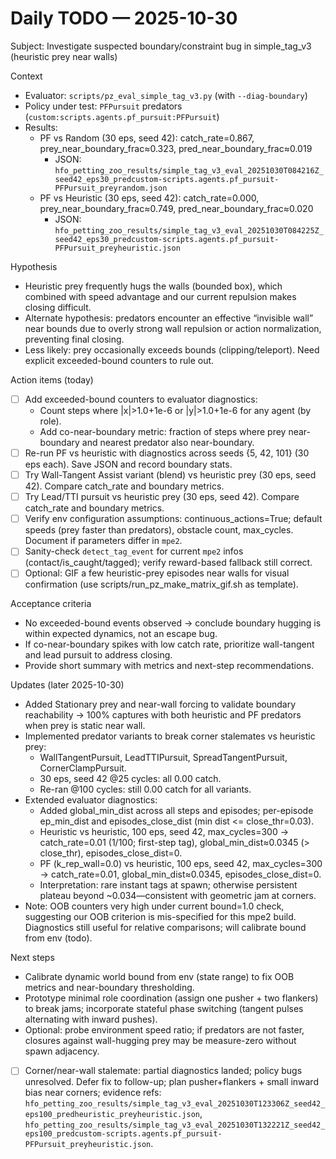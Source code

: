 # Daily TODO — 2025-10-30

Subject: Investigate suspected boundary/constraint bug in simple_tag_v3 (heuristic prey near walls)

Context
- Evaluator: `scripts/pz_eval_simple_tag_v3.py` (with `--diag-boundary`)
- Policy under test: `PFPursuit` predators (`custom:scripts.agents.pf_pursuit:PFPursuit`)
- Results:
  - PF vs Random (30 eps, seed 42): catch_rate=0.867, prey_near_boundary_frac≈0.323, pred_near_boundary_frac≈0.019
    - JSON: `hfo_petting_zoo_results/simple_tag_v3_eval_20251030T084216Z_seed42_eps30_predcustom-scripts.agents.pf_pursuit-PFPursuit_preyrandom.json`
  - PF vs Heuristic (30 eps, seed 42): catch_rate=0.000, prey_near_boundary_frac≈0.749, pred_near_boundary_frac≈0.020
    - JSON: `hfo_petting_zoo_results/simple_tag_v3_eval_20251030T084225Z_seed42_eps30_predcustom-scripts.agents.pf_pursuit-PFPursuit_preyheuristic.json`

Hypothesis
- Heuristic prey frequently hugs the walls (bounded box), which combined with speed advantage and our current repulsion makes closing difficult.
- Alternate hypothesis: predators encounter an effective “invisible wall” near bounds due to overly strong wall repulsion or action normalization, preventing final closing.
- Less likely: prey occasionally exceeds bounds (clipping/teleport). Need explicit exceeded-bound counters to rule out.

Action items (today)
- [ ] Add exceeded-bound counters to evaluator diagnostics:
  - Count steps where |x|>1.0+1e-6 or |y|>1.0+1e-6 for any agent (by role).
  - Add co-near-boundary metric: fraction of steps where prey near-boundary and nearest predator also near-boundary.
- [ ] Re-run PF vs heuristic with diagnostics across seeds {5, 42, 101} (30 eps each). Save JSON and record boundary stats.
- [ ] Try Wall-Tangent Assist variant (blend) vs heuristic prey (30 eps, seed 42). Compare catch_rate and boundary metrics.
- [ ] Try Lead/TTI pursuit vs heuristic prey (30 eps, seed 42). Compare catch_rate and boundary metrics.
- [ ] Verify env configuration assumptions: continuous_actions=True; default speeds (prey faster than predators), obstacle count, max_cycles. Document if parameters differ in `mpe2`.
- [ ] Sanity-check `detect_tag_event` for current `mpe2` infos (contact/is_caught/tagged); verify reward-based fallback still correct.
- [ ] Optional: GIF a few heuristic-prey episodes near walls for visual confirmation (use scripts/run_pz_make_matrix_gif.sh as template).

Acceptance criteria
- No exceeded-bound events observed → conclude boundary hugging is within expected dynamics, not an escape bug.
- If co-near-boundary spikes with low catch rate, prioritize wall-tangent and lead pursuit to address closing.
- Provide short summary with metrics and next-step recommendations.

Updates (later 2025-10-30)
- Added Stationary prey and near-wall forcing to validate boundary reachability → 100% captures with both heuristic and PF predators when prey is static near wall.
- Implemented predator variants to break corner stalemates vs heuristic prey:
  - WallTangentPursuit, LeadTTIPursuit, SpreadTangentPursuit, CornerClampPursuit.
  - 30 eps, seed 42 @25 cycles: all 0.00 catch.
  - Re-ran @100 cycles: still 0.00 catch for all variants.
- Extended evaluator diagnostics:
  - Added global_min_dist across all steps and episodes; per-episode ep_min_dist and episodes_close_dist (min dist <= close_thr=0.03).
  - Heuristic vs heuristic, 100 eps, seed 42, max_cycles=300 → catch_rate=0.01 (1/100; first-step tag), global_min_dist≈0.0345 (> close_thr), episodes_close_dist=0.
  - PF (k_rep_wall=0.0) vs heuristic, 100 eps, seed 42, max_cycles=300 → catch_rate=0.01, global_min_dist≈0.0345, episodes_close_dist=0.
  - Interpretation: rare instant tags at spawn; otherwise persistent plateau beyond ~0.034—consistent with geometric jam at corners.
- Note: OOB counters very high under current bound=1.0 check, suggesting our OOB criterion is mis-specified for this mpe2 build. Diagnostics still useful for relative comparisons; will calibrate bound from env (todo).

Next steps
- Calibrate dynamic world bound from env (state range) to fix OOB metrics and near-boundary thresholding.
- Prototype minimal role coordination (assign one pusher + two flankers) to break jams; incorporate stateful phase switching (tangent pulses alternating with inward pushes).
- Optional: probe environment speed ratio; if predators are not faster, closures against wall-hugging prey may be measure-zero without spawn adjacency.

- [ ] Corner/near-wall stalemate: partial diagnostics landed; policy bugs unresolved. Defer fix to follow-up; plan pusher+flankers + small inward bias near corners; evidence refs: `hfo_petting_zoo_results/simple_tag_v3_eval_20251030T123306Z_seed42_eps100_predheuristic_preyheuristic.json`, `hfo_petting_zoo_results/simple_tag_v3_eval_20251030T132221Z_seed42_eps100_predcustom-scripts.agents.pf_pursuit-PFPursuit_preyheuristic.json`.
